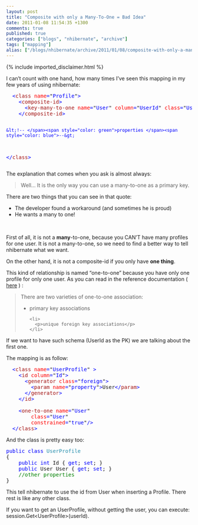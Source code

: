 ```yaml
---
layout: post
title: "Composite with only a Many-To-One = Bad Idea"
date: 2011-01-08 11:54:35 +1300
comments: true
published: true
categories: ["blogs", "nhibernate", "archive"]
tags: ["mapping"]
alias: ["/blogs/nhibernate/archive/2011/01/08/composite-with-only-a-many-to-one-bad-idea.aspx"]
---
```

<!-- more -->
{% include imported_disclaimer.html %}
<p>I can’t count with one hand, how many times I’ve seen this mapping in my few years of using nhibernate:</p>  <pre class="code">  <span style="color: blue">&lt;</span><span style="color: #a31515">class </span><span style="color: red">name</span><span style="color: blue">=</span>&quot;<span style="color: blue">Profile</span>&quot;<span style="color: blue">&gt;
    &lt;</span><span style="color: #a31515">composite-id</span><span style="color: blue">&gt;
      &lt;</span><span style="color: #a31515">key-many-to-one </span><span style="color: red">name</span><span style="color: blue">=</span>&quot;<span style="color: blue">User</span>&quot; <span style="color: red">column</span><span style="color: blue">=</span>&quot;<span style="color: blue">UserId</span>&quot; <span style="color: red">class</span><span style="color: blue">=</span>&quot;<span style="color: blue">User</span>&quot; <span style="color: blue">/&gt;
    &lt;/</span><span style="color: #a31515">composite-id</span><span style="color: blue">&gt;

    &lt;!-- </span><span style="color: green">properties </span><span style="color: blue">--&gt;
  &lt;/</span><span style="color: #a31515">class</span><span style="color: blue">&gt;
</span></pre>

<p>The explanation that comes when you ask is almost always:</p>

<blockquote>
  <p>Well… It is the only way you can use a many-to-one as a primary key.</p>
</blockquote>

<p>There are two things that you can see in that quote:</p>

<ul>
  <li>The developer found a workaround (and sometimes he is proud)</li>

  <li>He wants a many to one!</li>
</ul>

<p>&#160;</p>

<p>First of all, it is not a <strong>many</strong>-to-one, because you CAN’T have many profiles for one user. It is not a many-to-one, so we need to find a better way to tell nhibernate what we want.</p>

<p>On the other hand, it is not a composite-id if you only have <strong>one thing</strong>.</p>

<p>This kind of relationship is named “one-to-one” because you have only one profile for only one user. As you can read in the reference documentation ( <a href="http://nhforge.org/doc/nh/en/index.html#mapping-declaration-onetoone">here</a> ) :</p>

<blockquote>
  <p>There are two varieties of one-to-one association:</p>

  <ul>
    <li>
      <p>primary key associations</p>
    </li>

    <li>
      <p>unique foreign key associations</p>
    </li>
  </ul>
</blockquote>

<p>If we want to have such schema (UserId as the PK) we are talking about the first one.</p>

<p>The mapping is as follow:</p>

<pre class="code">  <span style="color: blue">&lt;</span><span style="color: #a31515">class </span><span style="color: red">name</span><span style="color: blue">=</span>&quot;<span style="color: blue">UserProfile</span>&quot; <span style="color: blue">&gt;
    &lt;</span><span style="color: #a31515">id </span><span style="color: red">column</span><span style="color: blue">=</span>&quot;<span style="color: blue">Id</span>&quot;<span style="color: blue">&gt;
      &lt;</span><span style="color: #a31515">generator </span><span style="color: red">class</span><span style="color: blue">=</span>&quot;<span style="color: blue">foreign</span>&quot;<span style="color: blue">&gt;
        &lt;</span><span style="color: #a31515">param </span><span style="color: red">name</span><span style="color: blue">=</span>&quot;<span style="color: blue">property</span>&quot;<span style="color: blue">&gt;</span>User<span style="color: blue">&lt;/</span><span style="color: #a31515">param</span><span style="color: blue">&gt;
      &lt;/</span><span style="color: #a31515">generator</span><span style="color: blue">&gt;
    &lt;/</span><span style="color: #a31515">id</span><span style="color: blue">&gt;
    
    &lt;</span><span style="color: #a31515">one-to-one </span><span style="color: red">name</span><span style="color: blue">=</span>&quot;<span style="color: blue">User</span>&quot;
        <span style="color: red">class</span><span style="color: blue">=</span>&quot;<span style="color: blue">User</span>&quot;
        <span style="color: red">constrained</span><span style="color: blue">=</span>&quot;<span style="color: blue">true</span>&quot;<span style="color: blue">/&gt;
  &lt;/</span><span style="color: #a31515">class</span><span style="color: blue">&gt;
</span></pre>



<p>And the class is pretty easy too:</p>

<pre class="code"><span style="color: blue">public class </span><span style="color: #2b91af">UserProfile
</span>{
    <span style="color: blue">public int </span>Id { <span style="color: blue">get</span>; <span style="color: blue">set</span>; }
    <span style="color: blue">public </span>User User { <span style="color: blue">get</span>; <span style="color: blue">set</span>; }
    <span style="color: green">//other properties
</span>}</pre>



<p>This tell nhibernate to use the id from User when inserting a Profile. There rest is like any other class.</p>

<p>If you want to get an UserProfile, without getting the user, you can execute: session.Get&lt;UserProfile&gt;(userId). </p>
